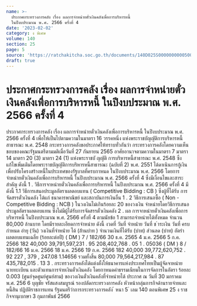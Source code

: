 ```yaml
---
name: >-
  ประกาศกระทรวงการคลัง เรื่อง ผลการจำหน่ายตั๋วเงินคลังเพื่อการบริหารหนี้
  ในปีงบประมาณ พ.ศ. 2566 ครั้งที่ 4
date: '2023-02-02'
category: ง พิเศษ
volume: 140
section: 25
page: 5
source: 'https://ratchakitcha.soc.go.th/documents/140D025S0000000000500.pdf'
draft: true
---
```


# ประกาศกระทรวงการคลัง เรื่อง ผลการจำหน่ายตั๋วเงินคลังเพื่อการบริหารหนี้ ในปีงบประมาณ พ.ศ. 2566 ครั้งที่ 4

ประกาศกระทรวงการคลัง เรื่อง ผลการจำหน่ายตั๋วเงินคลังเพื่อการบริหารหนี้ ในปีงบประมาณ พ.ศ. 2566 ครั้งที่ 4 เพื่อให้เป็นไปตามความในมาตรา 16 วรรคหนึ่ง แห่งพระราชบัญญัติการบริหารหนี้สาธารณะ พ.ศ. 2548 กระทรวงการคลังขอประกาศให้ทราบทั่วกันว่า กระทรวงการคลังโดยความเห็นชอบของคณะรัฐมนตรีตามมติเมื่อวันที่ 27 กันยายน 2565 อาศัยอานาจตามความในมาตรา 7 มาตรา 14 มาตรา 20 (3) มาตรา 24 (1) แห่งพระราชบั ญญัติ การบริหารหนี้สาธารณะ พ.ศ. 2548 ซึ่งแก้ไขเพิ่มเติมโดยพระราชบัญญัติการบริหารหนี้สาธารณะ (ฉบับที่ 2) พ.ศ. 2551 ได้ดาเนินการกู้เงิน เพื่อปรับโครงสร้างหนี้ในประเทศของรัฐบาลที่ครบกาหนด ในปีงบประมาณ พ.ศ. 2566 โดยการจำหน่ายตั๋วเงินคลังเพื่อการบริหารหนี้ ในปีงบประมาณ พ.ศ. 2566 ครั้งที่ 4 ซึ่งมีเงื่อนไขและสาระสำคัญ ดังนี้ 1 . วิธีการจาหน่ายตั๋วเงินคลังเพื่อการบริหารหนี้ ในปีงบประมาณ พ.ศ. 2566 ครั้งที่ 4 มีดังนี้ 1.1 วิธีการเสนอประมูลอัตราผลตอบแทน ( Competitive Bidding : CB ) ซึ่งผู้ที่ได้รับ การจัดสรรตั๋วเงินคลัง ได้แก่ ธนาคารพาณิชย์ และสถาบันการเงินอื่น 1 . 2 วิธีการเสนอซื้อ ( Non - Competitive Bidding : NCB ) ในวงเงินไม่เกินร้อยละ 20 ของวงเงิน จำหน่ายโดยวิธีการเสนอประมูลอัตราผลตอบแทน ซึ่งไม่มีผู้ได้รับการจัดสรรตั๋วเงินคลัง 2 . ผล การจาหน่ายตั๋วเงินคลังเพื่อการบริหารหนี้ ในปีงบประมาณ พ.ศ. 2566 ครั้งที่ 4 ตามนัยข้อ 1 สามารถจำหน่ายได้ทั้งหมด จำนวน 80,000 ล้านบาท โดยมีรายละเอียดการจำหน่าย ดังนี้ งวดที่ วันที่ จําหน่ําย วันที่ ช ําระเงิน วันที่ ครบกําหนด อํายุ (วัน) วงเงินที่จําหน่ําย ได้ (ล้ํานบําท ) จํานวนเงินที่ได้รับ (บําท) ส่วนลด (บําท) อัตรํา ผลตอบแทนเฉลี่ย (ร้อยละต่อปี) ( DM ) 7 / 182/66 30 ธ.ค. 2565 4 ม.ค. 2566 5 ก.ค. 2566 182 40,000 39,791,597,231 . 95 208,402,768 . 05 1 . 05036 ( DM ) 8 / 182/66 16 ม.ค. 2566 18 ม.ค. 2566 19 ก.ค. 2566 182 40,000 39,772,620,752 . 92 227 , 379 , 247.08 1.14656 รวมทั้งสิ้น 80,000 79,564,217,984 . 87 435,782,015 . 13 3 . กระทรวงการคลังได้แต่งตั้งให้ธนาคารแห่งประเทศไทยเป็นผู้จัดจาหน่าย นายทะเบียน และตัวแทนการจ่ายเงินตั๋วเงินคลัง โดยกาหนดค่าธรรมเนียมในการจัดการในอัตรา ร้อยละ 0.003 (ศูนย์จุดศูนย์ศูนย์สาม) ของวงเงินตั๋วเงินคลังที่จำหน่ายได้ ประกาศ ณ วันที่ 30 มกราคม พ.ศ. 256 6 บุญชัย จรัสแสงสมบูรณ์ รองปลัดกระทรวงการคลัง หัวหน้ากลุ่มภารกิจด้านรายจ่ายและหนี้สิน ปฏิบัติราชการแทน รัฐมนตรีว่าการกระทรวงการคลัง ้ หนา 5 ่ เลม 140 ตอนพิเศษ 25 ง ราชกิจจานุเบกษา 3 กุมภาพันธ์ 2566
